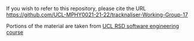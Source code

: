 If you wish to refer to this repository, please cite the URL
https://github.com/UCL-MPHY0021-21-22/tracknaliser-Working-Group-17

Portions of the material are taken from [UCL RSD software engineering course](http://github-pages.ucl.ac.uk/rsd-engineeringcourse/)